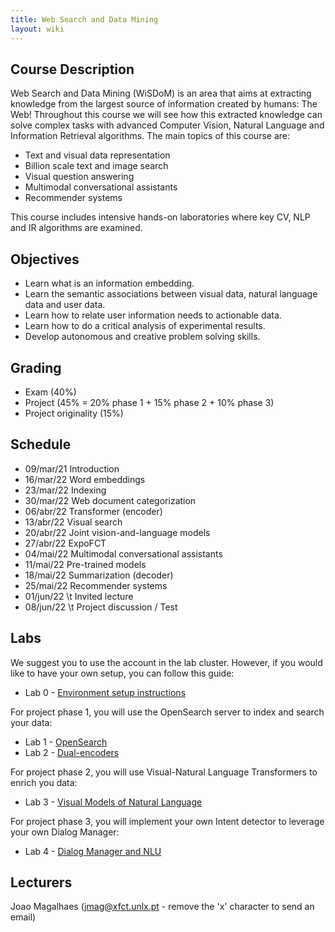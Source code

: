```yaml
---
title: Web Search and Data Mining
layout: wiki
---
```


## Course Description

Web Search and Data Mining (WiSDoM) is an area that aims at extracting knowledge from the largest source of information created by humans: The Web! 
Throughout this course we will see how this extracted knowledge can solve complex tasks with advanced Computer Vision, Natural Language and Information Retrieval algorithms. The main topics of this course are:

 - Text and visual data representation
 - Billion scale text and image search
 - Visual question answering
 - Multimodal conversational assistants
 - Recommender systems

This course includes intensive hands-on laboratories where key CV, NLP and IR algorithms are examined. 

## Objectives
 - Learn what is an information embedding.
 - Learn the semantic associations between visual data, natural language data and user data.
 - Learn how to relate user information needs to actionable data.
 - Learn how to do a critical analysis of experimental results.
 - Develop autonomous and creative problem solving skills.

## Grading
 - Exam (40%) 
 - Project (45% = 20% phase 1 + 15% phase 2 + 10% phase 3) 
 - Project originality (15%)

## Schedule
 - 09/mar/21	Introduction
 - 16/mar/22	Word embeddings
 - 23/mar/22	Indexing
 - 30/mar/22	Web document categorization
 - 06/abr/22	Transformer (encoder)
 - 13/abr/22	Visual search
 - 20/abr/22	Joint vision-and-language models
 - 27/abr/22	ExpoFCT
 - 04/mai/22	Multimodal conversational assistants
 - 11/mai/22	Pre-trained models
 - 18/mai/22	Summarization (decoder)
 - 25/mai/22	Recommender systems
 - 01/jun/22	\t Invited lecture
 - 08/jun/22	\t Project discussion / Test

## Labs
We suggest you to use the account in the lab cluster. However, if you would like to have your own setup, you can follow this guide:
 
 - Lab 0 - [Environment setup instructions](/wiki/lab_setup)
 
For project phase 1, you will use the OpenSearch server to index and search your data:

 - Lab 1 - [OpenSearch](/wiki/tutorials/opensearch)
 - Lab 2 - [Dual-encoders](/wiki/tutorials/dual-encoders)

For project phase 2, you will use Visual-Natural Language Transformers to enrich you data:

 - Lab 3 - [Visual Models of Natural Language](/wiki/tutorials/v&l-transformers)

For project phase 3, you will implement your own Intent detector to leverage your own Dialog Manager:

 - Lab 4 - [Dialog Manager and NLU](/wiki/tutorials/dialog-NLU)

## Lecturers
Joao Magalhaes (jmag@xfct.unlx.pt - remove the 'x' character to send an email)

